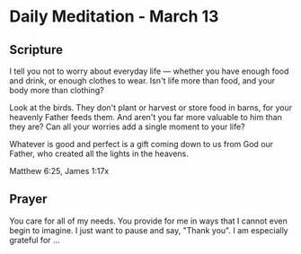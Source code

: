 # Daily Meditation - March 13

## Scripture

I tell you not to worry about everyday life — whether you have  enough food and
drink, or enough clothes to wear. Isn't life more than  food, and your body more
than clothing?

Look  at the birds. They don't plant or harvest or store food in barns, for 
your heavenly Father feeds them. And aren't you far more valuable to him  than
they are?  Can all your worries add a single moment to your life?

Whatever is good and perfect is a gift coming down to us from God our Father,
who created all the lights in the heavens.

Matthew 6:25, James 1:17x


## Prayer

You care for all of my needs.  You provide for me in ways that I cannot even
begin to imagine.  I just want to pause and say, "Thank you".  I am especially
grateful for ...

